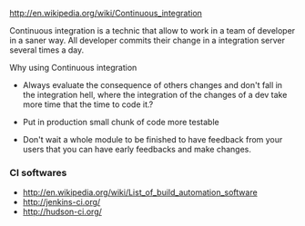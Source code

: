 http://en.wikipedia.org/wiki/Continuous_integration

Continuous integration is a technic that allow to work in a team of developer in a saner way. 
All developer commits their change in a integration server several times a day. 

Why using Continuous integration 

* Always evaluate the consequence of others changes and don't fall in the integration hell, where the integration of the changes of a dev take more time that the time to code it.?




* Put in production small chunk of code more testable 
* Don't wait a whole module to be finished to have feedback from your users that you can have early feedbacks and make changes. 


### CI softwares 

* http://en.wikipedia.org/wiki/List_of_build_automation_software   
* http://jenkins-ci.org/   
* http://hudson-ci.org/
  
